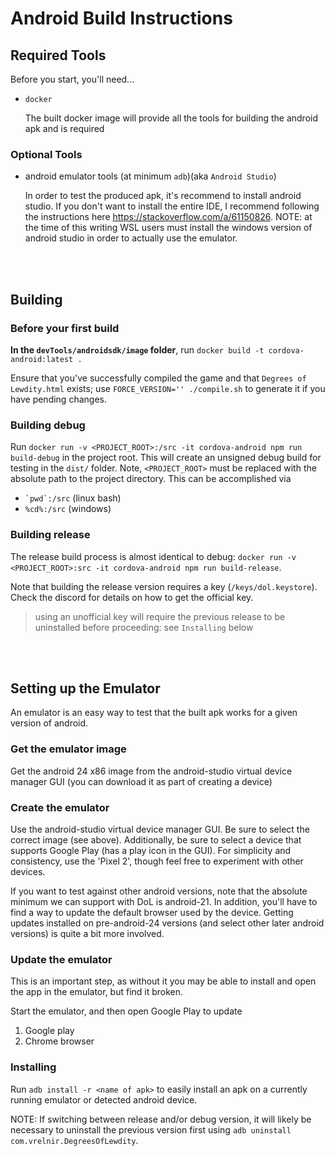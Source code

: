 # Android Build Instructions

## Required Tools

Before you start, you'll need...
  - `docker`

    The built docker image will provide all the tools for building the android apk and is required

### Optional Tools

  - android emulator tools (at minimum `adb`)(aka `Android Studio`)

    In order to test the produced apk, it's recommend to install android studio. If you don't want to install the entire IDE, I recommend following the instructions here https://stackoverflow.com/a/61150826. NOTE: at the time of this writing WSL users must install the windows version of android studio in order to actually use the emulator.


<br/> <br/>

## Building

### Before your first build

**In the `devTools/androidsdk/image` folder**, run `docker build -t cordova-android:latest .`

Ensure that you've successfully compiled the game and that `Degrees of Lewdity.html` exists; use `FORCE_VERSION='' ./compile.sh` to generate it if you have pending changes.

### Building debug

Run `docker run -v <PROJECT_ROOT>:/src -it cordova-android npm run build-debug` in the project root. This will create an unsigned debug build for testing in the  `dist/` folder. Note, `<PROJECT_ROOT>` must be replaced with the absolute path to the project directory. This can be accomplished via 
  - `` `pwd`:/src `` (linux bash)
  - `` %cd%:/src `` (windows)

### Building release

The release build process is almost identical to debug: `docker run -v <PROJECT_ROOT>:src -it cordova-android npm run build-release`.

Note that building the release version requires a key (`/keys/dol.keystore`). Check the discord for details on how to get the official key.
    
> using an unofficial key will require the previous release to be uninstalled before proceeding: see `Installing` below

<br/> <br/>

## Setting up the Emulator

An emulator is an easy way to test that the built apk works for a given version of android.

### Get the emulator image

Get the android 24 x86 image from the android-studio virtual device manager GUI (you can download it as part of creating a device)

### Create the emulator

Use the android-studio virtual device manager GUI. Be sure to select the correct image (see above). Additionally, be sure to select a device that supports Google Play (has a play icon in the GUI). For simplicity and consistency, use the 'Pixel 2', though feel free to experiment with other devices.

If you want to test against other android versions, note that the absolute minimum we can support with DoL is android-21. In addition, you'll have to find a way to update the default browser used by the device. Getting updates installed on pre-android-24 versions (and select other later android versions) is quite a bit more involved.

### **Update the emulator**
This is an important step, as without it you may be able to install and open the app in the emulator, but find it broken.

Start the emulator, and then open Google Play to update
1. Google play
2. Chrome browser

### Installing

Run `adb install -r <name of apk>` to easily install an apk on a currently running emulator or detected android device.

NOTE: If switching between release and/or debug version, it will likely be necessary to uninstall the previous version first using `adb uninstall com.vrelnir.DegreesOfLewdity`.

